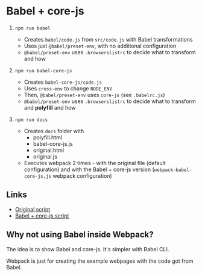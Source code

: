 # Babel + core-js

1. `npm run babel`
   * Creates `babel/code.js` from `src/code.js` with Babel transformations
   * Uses just `@babel/preset-env`, with no additional configuration 
   * `@babel/preset-env` uses `.browserslistrc` to decide what to transform and how

2. `npm run babel-core-js`
   * Creates `babel-core-js/code.js`
   * Uses `cross-env` to change `NODE_ENV`
   * Then, `@babel/preset-env` uses `core-js` (see `.babelrc.js`)
   * `@babel/preset-env` uses `.browserslistrc` to decide what to transform and **polyfill** and how

3. `npm run docs`
   * Creates `docs` folder with
     * polyfill.html
     * babel-core-js.js
     * original.html
     * original.js
   * Executes webpack 2 times - with the original file (default configuration) and with the Babel + core-js version (`webpack-babel-core-js.js` webpack configuration)

## Links
* [Original script](https://mat3e.github.io/polyfill/original.html)
* [Babel + core-js script](https://mat3e.github.io/polyfill/polyfill.html)

## Why not using Babel inside Webpack?
The idea is to show Babel and core-js. It's simpler with Babel CLI. 

Webpack is just for creating the example webpages with the code got from Babel.
